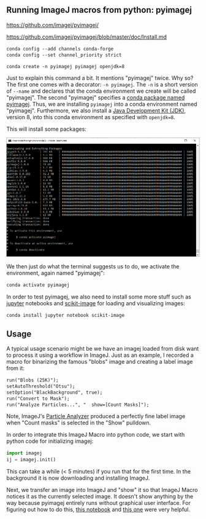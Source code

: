## Running ImageJ macros from python: pyimagej

https://github.com/imagej/pyimagej/



https://github.com/imagej/pyimagej/blob/master/doc/Install.md

```
conda config --add channels conda-forge
conda config --set channel_priority strict
```

```
conda create -n pyimagej pyimagej openjdk=8
```

Just to explain this command a bit. It mentions "pyimagej" twice. Why so? 
The first one comes with a decorator: ```-n pyimagej```. The `-n` is a short version of `--name` and declares that the conda environment we create will be called "pyimagej".
The second "pyimagej" specifies a [conda package named pyimagej](https://anaconda.org/conda-forge/pyimagej). Thus, we are installing `pyimagej` into a conda environment named "pyimagej". 
Furthermore, we also install a [Java Development Kit (JDK)](https://openjdk.java.net/), version 8, into this conda environment as specified with `openjdk=8`.

This will install some packages:

![](install.png)

We then just do what the terminal suggests us to do, we activate the environment, again named "pyimagej":
```python
conda activate pyimagej
```

In order to test pyimagej, we also need to install some more stuff such as [jupyter](https://jupyter.org) notebooks and [scikit-image](https://scikit-image.org/) for loading and visualizing images:

```
conda install jupyter notebook scikit-image
```

## Usage

A typical usage scenario might be we have an imagej loaded from disk want to process it using a workflow in ImageJ. Just as an example, I recorded a macro for binarizing the famous "blobs" image and creating a label image from it:
```
run("Blobs (25K)");
setAutoThreshold("Otsu");
setOption("BlackBackground", true);
run("Convert to Mask");
run("Analyze Particles...", "  show=[Count Masks]");
```
Note, ImageJ's [Particle Analyzer](https://imagej.net/imaging/particle-analysis#analyze-particles) produced a perfectly fine label image when "Count masks" is selected in the "Show" pulldown.

In order to integrate this ImageJ Macro into python code, we start with python code for initializing imagej:
```python
import imagej
ij = imagej.init()
```

This can take a while (< 5 minutes) if you run that for the first time. In the background it is now downloading and installing ImageJ.

Next, we transfer an image into ImageJ and "show" it so that ImageJ Macro notices it as the currently selected image. It doesn't show anything by the way because pyimagej entirely runs without graphical user interface. For figuring out how to do this, [this notebook](https://github.com/uw-loci/Notebooks/blob/9ed90842f06c93b1c206d36fef2b13555e7273d9/PyImageJ/Rigid%20registration%20with%20pyimagej.ipynb) and [this one](https://github.com/imagej/pyimagej/blob/master/doc/PyImageJ-Tutorial.ipynb) were very helpful.

```python

```







